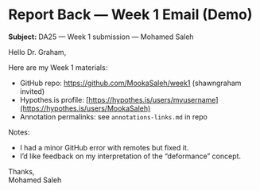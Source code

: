 # Report Back — Week 1 Email (Demo)

**Subject:** DA25 — Week 1 submission — Mohamed Saleh

Hello Dr. Graham,

Here are my Week 1 materials:

- GitHub repo: https://github.com/MookaSaleh/week1 (shawngraham invited)
- Hypothes.is profile: [https://hypothes.is/users/myusername](https://hypothes.is/users/MookaSaleh)
- Annotation permalinks: see `annotations-links.md` in repo

Notes:
- I had a minor GitHub error with remotes but fixed it.
- I’d like feedback on my interpretation of the “deformance” concept.

Thanks,  
Mohamed Saleh
